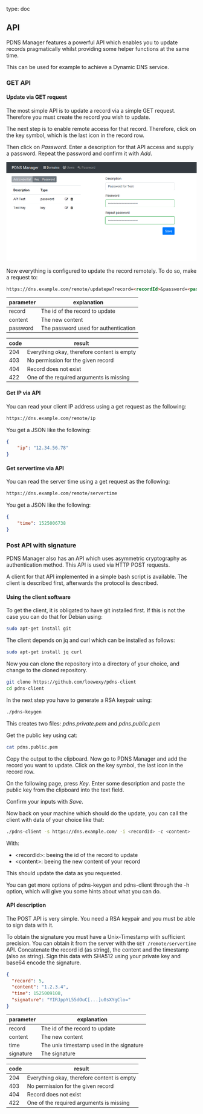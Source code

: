 type: doc

## API

PDNS Manager features a powerful API which enables you to update 
records pragmatically whilst providing some helper functions at the same time.

This can be used for example to achieve a Dynamic DNS service.

### GET API

#### Update via GET request

The most simple API is to update a record via a simple GET request. 
Therefore you must create the record you wish to update.

The next step is to enable remote access for that record. Therefore, 
click on the key symbol, which is the last icon in the record row.

Then click on *Password*. Enter a description for that API access and 
supply a password. Repeat the password and confirm it with *Add*.

![Screenshot](img/api.md/screenshot_1.png)

Now everything is configured to update the record remotely. To do so, 
make a request to:

```markdown
https://dns.example.com/remote/updatepw?record=<recordId>&password=<pass>&content=<content>
```

| parameter | explanation |
| --- | --- |
| record | The id of the record to update |
| content | The new content |
| password | The password used for authentication |

| code | result |
| --- | --- |
| 204 | Everything okay, therefore content is empty |
| 403 | No permission for the given record |
| 404 | Record does not exist |
| 422 | One of the required arguments is missing |

#### Get IP via API

You can read your client IP address using a get
request as the following:

```markdown
https://dns.example.com/remote/ip
```

You get a JSON like the following:

```json
{
    "ip": "12.34.56.78"
}
```

#### Get servertime via API

You can read the server time using a get
request as the following:

```markdown
https://dns.example.com/remote/servertime
```

You get a JSON like the following:

```json
{
    "time": 1525006738
}
```

### Post API with signature

PDNS Manager also has an API which uses asymmetric cryptography as 
authentication method. This API is used via HTTP POST requests.

A client for that API implemented in a simple bash script is available. 
The client is described first, afterwards the protocol is described.

#### Using the client software

To get the client, it is obligated to have git installed first. If this is not the case 
you can do that for Debian using:

```bash
sudo apt-get install git
```

The client depends on jq and curl which can be installed as follows:
```bash
sudo apt-get install jq curl
```

Now you can clone the repository into a directory of your choice, and 
change to the cloned repository.

```bash
git clone https://github.com/loewexy/pdns-client
cd pdns-client
```

In the next step you have to generate a RSA keypair using:

```bash
./pdns-keygen
```

This creates two files: *pdns.private.pem* and *pdns.public.pem*

Get the public key using cat:

```bash
cat pdns.public.pem
```

Copy the output to the clipboard. Now go to PDNS Manager and add the 
record you want to update. Click on the key symbol, the last icon in
the record row.

On the following page, press *Key*. Enter some description and paste 
the public key from the clipboard into the text field.

Confirm your inputs with *Save*.

Now back on your machine which should do the update, you can call the 
client with data of your choice like that:

```bash
./pdns-client -s https://dns.example.com/ -i <recordId> -c <content>
```

With:

* &lt;recordId&gt;: beeing the id of the record to update
* &lt;content&gt;: beeing the new content of your record

This should update the data as you requested.

You can get more options of pdns-keygen and pdns-client through the -h 
option, which will give you some hints about what you can do.

#### API description

The POST API is very simple. You need a RSA keypair and you must be 
able to sign data with it.

To obtain the signature you must have a Unix-Timestamp with
sufficient precision. You can obtain it from the server with
the `GET /remote/servertime` API. Concatenate the record id
(as string), the content and the timestamp (also as string).
Sign this data with SHA512 using your private key and base64
encode the signature.

```json
{
  "record": 5,
  "content": "1.2.3.4",
  "time": 1525009108,
  "signature": "YIRJppYL55dOuC[...]u0sXYgClo="
}
```

| parameter | explanation |
| --- | --- |
| record | The id of the record to update |
| content | The new content |
| time | The unix timestamp used in the signature |
| signature | The signature |

| code | result |
| --- | --- |
| 204 | Everything okay, therefore content is empty |
| 403 | No permission for the given record |
| 404 | Record does not exist |
| 422 | One of the required arguments is missing |
